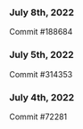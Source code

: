 ### July 8th, 2022

Commit #188684

### July 5th, 2022

Commit #314353


### July 4th, 2022

Commit #72281

